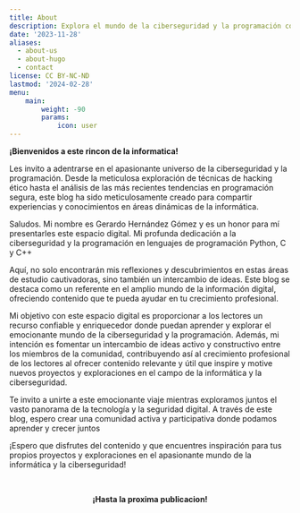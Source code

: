 ```yaml
---
title: About
description: Explora el mundo de la ciberseguridad y la programación conmigo. Bienvenido a mi blog!.
date: '2023-11-28'
aliases:
  - about-us
  - about-hugo
  - contact
license: CC BY-NC-ND
lastmod: '2024-02-28'
menu:
    main: 
        weight: -90
        params:
            icon: user
---
```


<strong> ¡Bienvenidos a este rincon de la informatica! </strong>

Les invito a adentrarse en el apasionante universo de la ciberseguridad y la programación. Desde la meticulosa exploración de técnicas de hacking ético hasta el análisis de las más recientes tendencias en programación segura, este blog ha sido meticulosamente creado para compartir experiencias y conocimientos en áreas dinámicas de la informática.

Saludos. Mi nombre es Gerardo Hernández Gómez y es un honor para mí presentarles este espacio digital. Mi profunda dedicación a la ciberseguridad y la programación en lenguajes de programación Python, C y C++

Aquí, no solo encontrarán mis reflexiones y descubrimientos en estas áreas de estudio cautivadoras, sino también un intercambio de ideas. Este blog se destaca como un referente en el amplio mundo de la información digital, ofreciendo contenido que te pueda ayudar en tu crecimiento profesional.

Mi objetivo con este espacio digital es proporcionar a los lectores un recurso confiable y enriquecedor donde puedan aprender y explorar el emocionante mundo de la ciberseguridad y la programación. Además, mi intención es fomentar un intercambio de ideas activo y constructivo entre los miembros de la comunidad, contribuyendo así al crecimiento profesional de los lectores al ofrecer contenido relevante y útil que inspire y motive nuevos proyectos y exploraciones en el campo de la informática y la ciberseguridad.

Te invito a unirte a este emocionante viaje mientras exploramos juntos el vasto panorama de la tecnología y la seguridad digital. A través de este blog, espero crear una comunidad activa y participativa donde podamos aprender y crecer juntos

¡Espero que disfrutes del contenido y que encuentres inspiración para tus propios proyectos y exploraciones en el apasionante mundo de la informática y la ciberseguridad!

<br><center><strong> ¡Hasta la proxima publicacion! </strong><center> 
